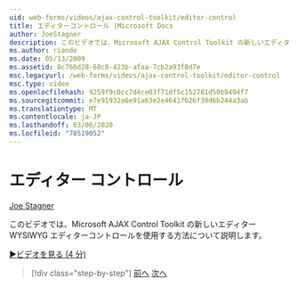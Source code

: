 ```yaml
---
uid: web-forms/videos/ajax-control-toolkit/editor-control
title: エディターコントロール |Microsoft Docs
author: JoeStagner
description: このビデオでは、Microsoft AJAX Control Toolkit の新しいエディター WYSIWYG エディターコントロールを使用する方法について説明します。
ms.author: riande
ms.date: 05/13/2009
ms.assetid: 8c766d28-60c0-423b-afaa-7cb2a93f8d7e
msc.legacyurl: /web-forms/videos/ajax-control-toolkit/editor-control
msc.type: video
ms.openlocfilehash: 9259f9c0cc7d4ce03f71df5c152781d50b9494f7
ms.sourcegitcommit: e7e91932a6e91a63e2e46417626f39d6b244a3ab
ms.translationtype: MT
ms.contentlocale: ja-JP
ms.lasthandoff: 03/06/2020
ms.locfileid: "78519052"
---
```

# <a name="editor-control"></a>エディター コントロール

[Joe Stagner](https://github.com/JoeStagner)

このビデオでは、Microsoft AJAX Control Toolkit の新しいエディター WYSIWYG エディターコントロールを使用する方法について説明します。

[&#9654;ビデオを見る (4 分)](https://channel9.msdn.com/Blogs/ASP-NET-Site-Videos/editor-control)

> [!div class="step-by-step"]
> [前へ](combo-box.md)
> [次へ](editor-control-custom.md)
